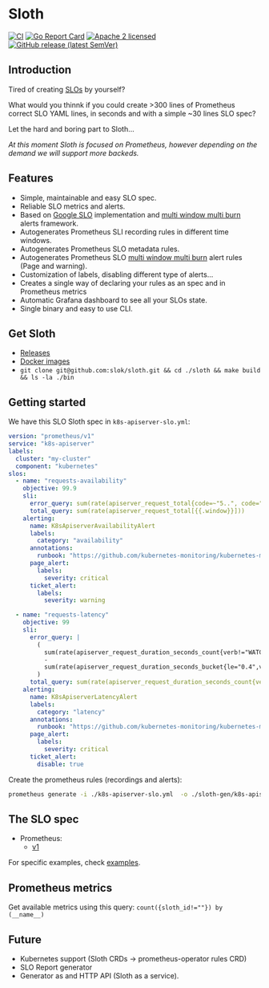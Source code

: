 # Sloth

[![CI](https://github.com/slok/sloth/actions/workflows/ci.yaml/badge.svg?branch=main)](https://github.com/slok/sloth/actions/workflows/ci.yaml)
[![Go Report Card](https://goreportcard.com/badge/github.com/slok/sloth)](https://goreportcard.com/report/github.com/slok/sloth)
[![Apache 2 licensed](https://img.shields.io/badge/license-Apache2-blue.svg)](https://raw.githubusercontent.com/slok/sloth/master/LICENSE)
[![GitHub release (latest SemVer)](https://img.shields.io/github/v/release/slok/sloth)](https://github.com/slok/sloth/releases/latest)

## Introduction

Tired of creating [SLOs][google-slo] by yourself?

What would you thinnk if you could create >300 lines of Prometheus correct SLO YAML lines, in seconds and with a simple ~30 lines SLO spec?

Let the hard and boring part to Sloth...

_At this moment Sloth is focused on Prometheus, however depending on the demand we will support more backeds._

## Features

- Simple, maintainable and easy SLO spec.
- Reliable SLO metrics and alerts.
- Based on [Google SLO][google-slo] implementation and [multi window multi burn][mwmb] alerts framework.
- Autogenerates Prometheus SLI recording rules in different time windows.
- Autogenerates Prometheus SLO metadata rules.
- Autogenerates Prometheus SLO [multi window multi burn][mwmb] alert rules (Page and warning).
- Customization of labels, disabling different type of alerts...
- Creates a single way of declaring your rules as an spec and in Prometheus metrics
- Automatic Grafana dashboard to see all your SLOs state.
- Single binary and easy to use CLI.

## Get Sloth

- [Releases](https://github.com/slok/sloth/releases)
- [Docker images](https://hub.docker.com/r/slok/sloth)
- `git clone git@github.com:slok/sloth.git && cd ./sloth && make build && ls -la ./bin`

## Getting started

We have this SLO Sloth spec in `k8s-apiserver-slo.yml`:

```yaml
version: "prometheus/v1"
service: "k8s-apiserver"
labels:
  cluster: "my-cluster"
  component: "kubernetes"
slos:
  - name: "requests-availability"
    objective: 99.9
    sli:
      error_query: sum(rate(apiserver_request_total{code=~"5..", code="429"}[{{.window}}]))
      total_query: sum(rate(apiserver_request_total[{{.window}}]))
    alerting:
      name: K8sApiserverAvailabilityAlert
      labels:
        category: "availability"
      annotations:
        runbook: "https://github.com/kubernetes-monitoring/kubernetes-mixin/tree/master/runbook.md#alert-name-kubeapierrorshigh"
      page_alert:
        labels:
          severity: critical
      ticket_alert:
        labels:
          severity: warning

  - name: "requests-latency"
    objective: 99
    sli:
      error_query: |
        (
          sum(rate(apiserver_request_duration_seconds_count{verb!="WATCH"}[{{.window}}]))
          -
          sum(rate(apiserver_request_duration_seconds_bucket{le="0.4",verb!="WATCH"}[{{.window}}]))
        )
      total_query: sum(rate(apiserver_request_duration_seconds_count{verb!="WATCH"}[{{.window}}]))
    alerting:
      name: K8sApiserverLatencyAlert
      labels:
        category: "latency"
      annotations:
        runbook: "https://github.com/kubernetes-monitoring/kubernetes-mixin/tree/master/runbook.md#alert-name-kubeapilatencyhigh"
      page_alert:
        labels:
          severity: critical
      ticket_alert:
        disable: true
```

Create the prometheus rules (recordings and alerts):

```bash
prometheus generate -i ./k8s-apiserver-slo.yml  -o ./sloth-gen/k8s-apiserver-slo.yml
```

## The SLO spec

- Prometheus:
  - [v1](pkg/prometheus/api/v1)

For specific examples, check [examples](examples/).

## Prometheus metrics

Get available metrics using this query: `count({sloth_id!=""}) by (__name__)`

## Future

- Kubernetes support (Sloth CRDs -> prometheus-operator rules CRD)
- SLO Report generator
- Generator as and HTTP API (Sloth as a service).

[google-slo]: https://landing.google.com/sre/workbook/chapters/alerting-on-slos/
[mwmb]: https://landing.google.com/sre/workbook/chapters/alerting-on-slos/#6-multiwindow-multi-burn-rate-alerts
